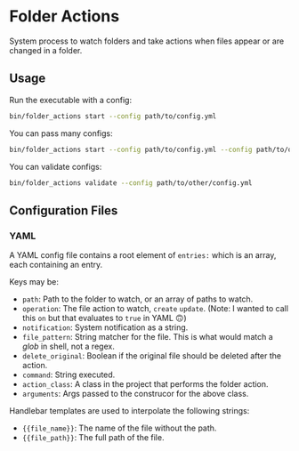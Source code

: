 # Folder Actions

System process to watch folders and take actions when files appear or are changed in a folder.

## Usage

Run the executable with a config:

```bash
bin/folder_actions start --config path/to/config.yml
```

You can pass many configs:
```bash
bin/folder_actions start --config path/to/config.yml --config path/to/other/config.yml
```

You can validate configs:
```bash
bin/folder_actions validate --config path/to/other/config.yml
```


## Configuration Files

### YAML

A YAML config file contains a root element of `entries:` which is an array, each containing an entry.

Keys may be:

* `path`: Path to the folder to watch, or an array of paths to watch.
* `operation`: The file action to watch, `create` `update`. (Note: I wanted to call this `on` but that evaluates to `true` in YAML 🙃)
* `notification`: System notification as a string.
* `file_pattern`: String matcher for the file. This is what would match a _glob_ in shell, not a regex.
* `delete_original`: Boolean if the original file should be deleted after the action.
* `command`: String executed.
* `action_class`: A class in the project that performs the folder action.
* `arguments`: Args passed to the construcor for the above class.


Handlebar templates are used to interpolate the following strings:

* `{{file_name}}`: The name of the file without the path.
* `{{file_path}}`: The full path of the file.
